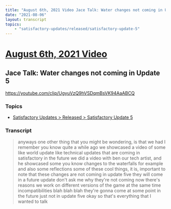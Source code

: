 ```yaml
---
title: "August 6th, 2021 Video Jace Talk: Water changes not coming in Update 5"
date: "2021-08-06"
layout: transcript
topics:
    - "satisfactory-updates/released/satisfactory-update-5"
---
```

# [August 6th, 2021 Video](../2021-08-06.md)
## Jace Talk: Water changes not coming in Update 5
https://youtube.com/clip/UgyuVzQ9hVSDqmBsVK94AaABCQ

### Topics
* [Satisfactory Updates > Released > Satisfactory Update 5](../topics/satisfactory-updates/released/satisfactory-update-5.md)

### Transcript

> anyways one other thing that you might be wondering, is that we had I remember you know quite a while ago we showcased a video of some like world update like technical updates that are coming in satisfactory in the future we did a video with ben our tech artist, and he showcased some you know changes to the waterfalls for example and also some reflections some of these cool things, it is, important to note that these changes are not coming in update five they will come in a future update don't ask me why they're not coming now there's reasons we work on different versions of the game at the same time incompatibilities blah blah blah they're gonna come at some point in the future just not in update five okay so that's everything that I wanted to talk
